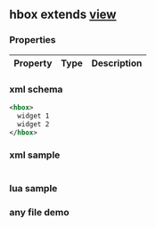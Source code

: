 ## hbox extends [view](view.md)

### Properties
| Property      | Type          | Description   |
| ------------- | ------------- | ------------- |

### xml schema
```xml
<hbox>
  widget 1
  widget 2
</hbox>
```

### xml sample
```xml
```

### lua sample

### any file demo
